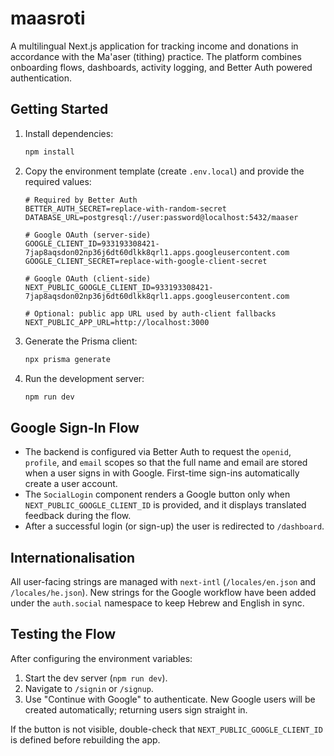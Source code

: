 # maasroti

A multilingual Next.js application for tracking income and donations in accordance with the Ma'aser (tithing) practice. The platform combines onboarding flows, dashboards, activity logging, and Better Auth powered authentication.

## Getting Started

1. Install dependencies:

   ```powershell
   npm install
   ```

2. Copy the environment template (create `.env.local`) and provide the required values:

   ```env
   # Required by Better Auth
   BETTER_AUTH_SECRET=replace-with-random-secret
   DATABASE_URL=postgresql://user:password@localhost:5432/maaser

   # Google OAuth (server-side)
   GOOGLE_CLIENT_ID=933193308421-7jap8aqsdon02np36j6dt60dlkk8qrl1.apps.googleusercontent.com
   GOOGLE_CLIENT_SECRET=replace-with-google-client-secret

   # Google OAuth (client-side)
   NEXT_PUBLIC_GOOGLE_CLIENT_ID=933193308421-7jap8aqsdon02np36j6dt60dlkk8qrl1.apps.googleusercontent.com

   # Optional: public app URL used by auth-client fallbacks
   NEXT_PUBLIC_APP_URL=http://localhost:3000
   ```

3. Generate the Prisma client:

   ```powershell
   npx prisma generate
   ```

4. Run the development server:
   ```powershell
   npm run dev
   ```

## Google Sign-In Flow

- The backend is configured via Better Auth to request the `openid`, `profile`, and `email` scopes so that the full name and email are stored when a user signs in with Google. First-time sign-ins automatically create a user account.
- The `SocialLogin` component renders a Google button only when `NEXT_PUBLIC_GOOGLE_CLIENT_ID` is provided, and it displays translated feedback during the flow.
- After a successful login (or sign-up) the user is redirected to `/dashboard`.

## Internationalisation

All user-facing strings are managed with `next-intl` (`/locales/en.json` and `/locales/he.json`). New strings for the Google workflow have been added under the `auth.social` namespace to keep Hebrew and English in sync.

## Testing the Flow

After configuring the environment variables:

1. Start the dev server (`npm run dev`).
2. Navigate to `/signin` or `/signup`.
3. Use "Continue with Google" to authenticate. New Google users will be created automatically; returning users sign straight in.

If the button is not visible, double-check that `NEXT_PUBLIC_GOOGLE_CLIENT_ID` is defined before rebuilding the app.
